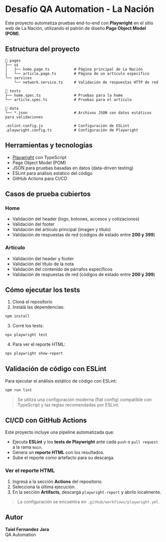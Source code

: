 # Desafío QA Automation - La Nación

Este proyecto automatiza pruebas end-to-end con **Playwright** en el sitio web de La Nación, utilizando el patrón de diseño **Page Object Model (POM)**.

## Estructura del proyecto

```
📁 pages
├── ui
│   ├── home.page.ts           # Página principal de La Nación
│   └── article.page.ts        # Página de un artículo específico
└── services
    └── network.service.ts     # Validación de respuestas HTTP de red

📁 tests
├── home.spec.ts               # Pruebas para la home
└── article.spec.ts            # Pruebas para el artículo

📁 data
└── *.json                     # Archivos JSON con datos estáticos para validaciones

.eslint.config.js              # Configuración de ESLint
.playwright.config.ts          # Configuración de Playwright
```

## Herramientas y tecnologías

- [Playwright](https://playwright.dev/) con TypeScript
- Page Object Model (POM)
- JSON para pruebas basadas en datos (data-driven testing)
- ESLint para análisis estático del código
- GitHub Actions para CI/CD

## Casos de prueba cubiertos

### Home

- Validación del header (logo, botones, accesos y cotizaciones)
- Validación del footer
- Validación del artículo principal (imagen y título)
- Validación de respuestas de red (códigos de estado entre **200 y 399**)

### Artículo

- Validación del header y footer
- Validación del título de la nota
- Validación del contenido de párrafos específicos
- Validación de respuestas de red (códigos de estado entre **200 y 399**)

## Cómo ejecutar los tests

1. Cloná el repositorio
2. Instalá las dependencias:

```bash
npm install
```

3. Corré los tests:

```bash
npx playwright test
```

4. Para ver el reporte HTML:

```bash
npx playwright show-report
```

## Validación de código con ESLint

Para ejecutar el análisis estático de código con ESLint:

```bash
npm run lint
```

> Se utiliza una configuración moderna (flat config) compatible con TypeScript y las reglas recomendadas por ESLint.

## CI/CD con GitHub Actions

Este proyecto incluye una pipeline automatizada que:

- Ejecuta **ESLint** y los **tests de Playwright** ante cada `push` o `pull request` a la rama `main`.
- Genera un **reporte HTML** con los resultados.
- Sube el reporte como artefacto para su descarga.

### Ver el reporte HTML

1. Ingresá a la sección **Actions** del repositorio.
2. Seleccioná la última ejecución.
3. En la sección **Artifacts**, descargá `playwright-report` y abrilo localmente.

> La configuración se encuentra en `.github/workflows/playwright.yml`.

## Autor

**Taiel Fernandez Jara**  
QA Automation